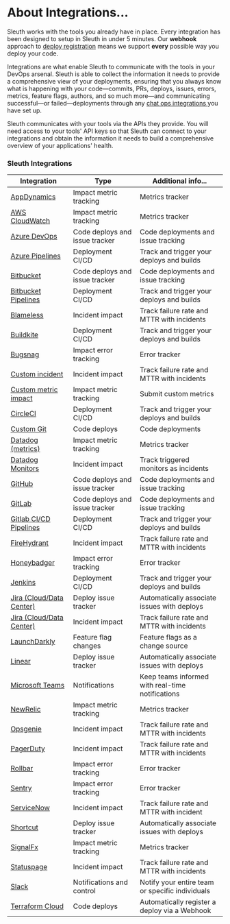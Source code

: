 # About Integrations...

Sleuth works with the tools you already have in place. Every integration has been designed to setup in Sleuth in under 5 minutes. Our **webhook** approach to [deploy registration](../modeling-your-deployments/code-deployments/how-to-register-a-deploy.md) means we support **every** possible way you deploy your code.

Integrations are what enable Sleuth to communicate with the tools in your DevOps arsenal. Sleuth is able to collect the information it needs to provide a comprehensive view of your deployments, ensuring that you always know what is happening with your code—commits, PRs, deploys, issues, errors, metrics, feature flags, authors, and so much more—and communicating successful—or failed—deployments through any [chat ops integrations ](about-integrations.md#chat-ops)you have set up.

Sleuth communicates with your tools via the APIs they provide. You will need access to your tools' API keys so that Sleuth can connect to your integrations and obtain the information it needs to build a comprehensive overview of your applications' health.

### Sleuth Integrations

| Integration                                                                                                                                           | Type                           | Additional info...                               |
| ----------------------------------------------------------------------------------------------------------------------------------------------------- | ------------------------------ | ------------------------------------------------ |
| [AppDynamics](impact-sources/metrics/appdynamics.md)                                                                                                  | Impact metric tracking         | Metrics tracker                                  |
| [AWS CloudWatch](impact-sources/metrics/aws-cloudwatch.md)                                                                                            | Impact metric tracking         | Metrics tracker                                  |
| [Azure DevOps](code-deployment/azure-devops.md)                                                                                                       | Code deploys and issue tracker | Code deployments and issue tracking              |
| [Azure Pipelines](code-deployment/azure-devops.md)                                                                                                    | Deployment CI/CD               | Track and trigger your deploys and builds        |
| [Bitbucket](code-deployment/bitbucket.md)                                                                                                             | Code deploys and issue tracker | Code deployments and issue tracking              |
| [Bitbucket Pipelines](builds/bitbucket-pipelines.md)                                                                                                  | Deployment CI/CD               | Track and trigger your deploys and builds        |
| [Blameless](incident-tracker-integrations/blameless.md)                                                                                               | Incident impact                | Track failure rate and MTTR with incidents       |
| [Buildkite](builds/buildkite.md)                                                                                                                      | Deployment CI/CD               | Track and trigger your deploys and builds        |
| [Bugsnag](impact-sources/errors/bugsnag.md)                                                                                                           | Impact error tracking          | Error tracker                                    |
| [Custom incident](incident-tracker-integrations/custom.md)                                                                                            | Incident impact                | Track failure rate and MTTR with incidents       |
| [Custom metric impact](impact-sources/metrics/custom.md)                                                                                              | Impact metric tracking         | Submit custom metrics                            |
| [CircleCI](builds/circleci.md)                                                                                                                        | Deployment CI/CD               | Track and trigger your deploys and builds        |
| [Custom Git](https://github.com/sleuth-io/sleuth-gitbook-docs/tree/8c6f655818b14806b9a76252e4224c2ef29d58f6/integrations-1/code-deployment/custom.md) | Code deploys                   | Code deployments                                 |
| [Datadog (metrics)](impact-sources/metrics/datadog.md)                                                                                                | Impact metric tracking         | Metrics tracker                                  |
| [Datadog Monitors](incident-tracker-integrations/datadog.md)                                                                                          | Incident impact                | Track triggered monitors as incidents            |
| [GitHub](code-deployment/github.md)                                                                                                                   | Code deploys and issue tracker | Code deployments and issue tracking              |
| [GitLab](code-deployment/gitlab.md)                                                                                                                   | Code deploys and issue tracker | Code deployments and issue tracking              |
| [Gitlab CI/CD Pipelines](code-deployment/gitlab.md)                                                                                                   | Deployment CI/CD               | Track and trigger your deploys and builds        |
| [FireHydrant](incident-tracker-integrations/firehydrant.md)                                                                                           | Incident impact                | Track failure rate and MTTR with incidents       |
| [Honeybadger](impact-sources/errors/honeybadger.md)                                                                                                   | Impact error tracking          | Error tracker                                    |
| [Jenkins](builds/jenkins.md)                                                                                                                          | Deployment CI/CD               | Track and trigger your deploys and builds        |
| [Jira (Cloud/Data Center)](issue-trackers/jira.md)                                                                                                    | Deploy issue tracker           | Automatically associate issues with deploys      |
| [Jira (Cloud/Data Center)](incident-tracker-integrations/jira-cloud-data-center.md)                                                                   | Incident impact                | Track failure rate and MTTR with incidents       |
| [LaunchDarkly](feature-flags/launchdarkly.md)                                                                                                         | Feature flag changes           | Feature flags as a change source                 |
| [Linear](issue-trackers/linear.md)                                                                                                                    | Deploy issue tracker           | Automatically associate issues with deploys      |
| [Microsoft Teams](microsoft-teams-integration.md)                                                                                                     | Notifications                  | Keep teams informed with real-time notifications |
| [NewRelic](impact-sources/metrics/newrelic.md)                                                                                                        | Impact metric tracking         | Metrics tracker                                  |
| [Opsgenie](incident-tracker-integrations/opsgenie.md)                                                                                                 | Incident impact                | Track failure rate and MTTR with incidents       |
| [PagerDuty](incident-tracker-integrations/pagerduty.md)                                                                                               | Incident impact                | Track failure rate and MTTR with incidents       |
| [Rollbar](impact-sources/errors/rollbar.md)                                                                                                           | Impact error tracking          | Error tracker                                    |
| [Sentry](impact-sources/errors/sentry.md)                                                                                                             | Impact error tracking          | Error tracker                                    |
| [ServiceNow](incident-tracker-integrations/servicenow.md)                                                                                             | Incident impact                | Track failure rate and MTTR with incident        |
| [Shortcut](issue-trackers/shortcut.md)                                                                                                                | Deploy issue tracker           | Automatically associate issues with deploys      |
| [SignalFx](impact-sources/metrics/signalfx.md)                                                                                                        | Impact metric tracking         | Metrics tracker                                  |
| [Statuspage](incident-tracker-integrations/statuspage.md)                                                                                             | Incident impact                | Track failure rate and MTTR with incidents       |
| [Slack](slack.md)                                                                                                                                     | Notifications and control      | Notify your entire team or specific individuals  |
| [Terraform Cloud](https://www.terraform.io/cloud)                                                                                                     | Code deploys                   | Automatically register a deploy via a Webhook    |

